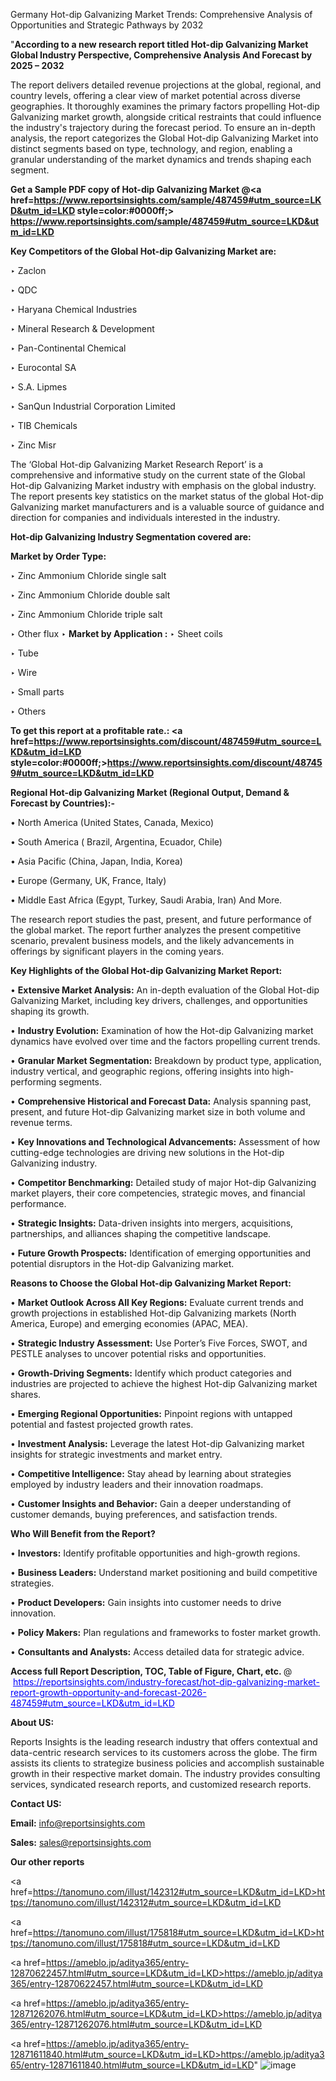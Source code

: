 Germany Hot-dip Galvanizing Market Trends: Comprehensive Analysis of Opportunities and Strategic Pathways by 2032

"<strong>According to a new research report titled Hot-dip Galvanizing Market Global Industry Perspective, Comprehensive Analysis And Forecast by 2025 – 2032</strong>

The report delivers detailed revenue projections at the global, regional, and country levels, offering a clear view of market potential across diverse geographies. It thoroughly examines the primary factors propelling Hot-dip Galvanizing market growth, alongside critical restraints that could influence the industry's trajectory during the forecast period. To ensure an in-depth analysis, the report categorizes the Global Hot-dip Galvanizing Market into distinct segments based on type, technology, and region, enabling a granular understanding of the market dynamics and trends shaping each segment.

<strong>Get a Sample PDF copy of Hot-dip Galvanizing Market </strong><strong>@<a href=https://www.reportsinsights.com/sample/487459#utm_source=LKD&utm_id=LKD style=color:#0000ff;> https://www.reportsinsights.com/sample/487459#utm_source=LKD&utm_id=LKD</a></strong></font>

<strong>Key Competitors of the Global Hot-dip Galvanizing Market are:</strong>

‣ Zaclon

‣ QDC

‣ Haryana Chemical Industries

‣ Mineral Research & Development

‣ Pan-Continental Chemical

‣ Eurocontal SA

‣ S.A. Lipmes

‣ SanQun Industrial Corporation Limited

‣ TIB Chemicals

‣ Zinc Misr

The ‘Global Hot-dip Galvanizing Market Research Report’ is a comprehensive and informative study on the current state of the Global Hot-dip Galvanizing Market industry with emphasis on the global industry. The report presents key statistics on the market status of the global Hot-dip Galvanizing market manufacturers and is a valuable source of guidance and direction for companies and individuals interested in the industry.

<strong>Hot-dip Galvanizing Industry Segmentation covered are:</strong>

<strong>Market by Order Type: </strong>

‣ Zinc Ammonium Chloride single salt

‣ Zinc Ammonium Chloride double salt

‣ Zinc Ammonium Chloride triple salt

‣ Other flux
‣ 
<strong>Market by Application :</strong>
‣ Sheet coils

‣ Tube

‣ Wire

‣ Small parts

‣ Others

<strong>To get this report at a profitable rate.: <a href=https://www.reportsinsights.com/discount/487459#utm_source=LKD&utm_id=LKD style=color:#0000ff;>https://www.reportsinsights.com/discount/487459#utm_source=LKD&utm_id=LKD</a></strong></font>

<strong>Regional Hot-dip Galvanizing Market (Regional Output, Demand &amp; Forecast by Countries):-</strong>

• North America (United States, Canada, Mexico)

• South America ( Brazil, Argentina, Ecuador, Chile)

• Asia Pacific (China, Japan, India, Korea)

• Europe (Germany, UK, France, Italy)

• Middle East Africa (Egypt, Turkey, Saudi Arabia, Iran) And More.

The research report studies the past, present, and future performance of the global market. The report further analyzes the present competitive scenario, prevalent business models, and the likely advancements in offerings by significant players in the coming years.

<strong>Key Highlights of the Global Hot-dip Galvanizing Market Report:</strong>

• <strong>Extensive Market Analysis:</strong> An in-depth evaluation of the Global Hot-dip Galvanizing Market, including key drivers, challenges, and opportunities shaping its growth.

• <strong>Industry Evolution:</strong> Examination of how the Hot-dip Galvanizing market dynamics have evolved over time and the factors propelling current trends.

• <strong>Granular Market Segmentation:</strong> Breakdown by product type, application, industry vertical, and geographic regions, offering insights into high-performing segments.

• <strong>Comprehensive Historical and Forecast Data:</strong> Analysis spanning past, present, and future Hot-dip Galvanizing market size in both volume and revenue terms.

• <strong>Key Innovations and Technological Advancements:</strong> Assessment of how cutting-edge technologies are driving new solutions in the Hot-dip Galvanizing industry.

• <strong>Competitor Benchmarking:</strong> Detailed study of major Hot-dip Galvanizing market players, their core competencies, strategic moves, and financial performance.

• <strong>Strategic Insights:</strong> Data-driven insights into mergers, acquisitions, partnerships, and alliances shaping the competitive landscape.

• <strong>Future Growth Prospects:</strong> Identification of emerging opportunities and potential disruptors in the Hot-dip Galvanizing market.

<strong>Reasons to Choose the Global Hot-dip Galvanizing Market Report:</strong>

• <strong>Market Outlook Across All Key Regions:</strong> Evaluate current trends and growth projections in established Hot-dip Galvanizing markets (North America, Europe) and emerging economies (APAC, MEA).

• <strong>Strategic Industry Assessment:</strong> Use Porter’s Five Forces, SWOT, and PESTLE analyses to uncover potential risks and opportunities.

• <strong>Growth-Driving Segments:</strong> Identify which product categories and industries are projected to achieve the highest Hot-dip Galvanizing market shares.

• <strong>Emerging Regional Opportunities:</strong> Pinpoint regions with untapped potential and fastest projected growth rates.

• <strong>Investment Analysis:</strong> Leverage the latest Hot-dip Galvanizing market insights for strategic investments and market entry.

• <strong>Competitive Intelligence:</strong> Stay ahead by learning about strategies employed by industry leaders and their innovation roadmaps.

• <strong>Customer Insights and Behavior:</strong> Gain a deeper understanding of customer demands, buying preferences, and satisfaction trends.

<strong>Who Will Benefit from the Report?</strong>

• <strong>Investors:</strong> Identify profitable opportunities and high-growth regions.

• <strong>Business Leaders:</strong> Understand market positioning and build competitive strategies.

• <strong>Product Developers:</strong> Gain insights into customer needs to drive innovation.

• <strong>Policy Makers:</strong> Plan regulations and frameworks to foster market growth.

• <strong>Consultants and Analysts:</strong> Access detailed data for strategic advice.
</ul>
<strong>Access full Report Description, TOC, Table of Figure, Chart, etc. </strong>@  <a href=https://reportsinsights.com/industry-forecast/hot-dip-galvanizing-market-report-growth-opportunity-and-forecast-2026-487459#utm_source=LKD&utm_id=LKD style=color:#0000ff;>https://reportsinsights.com/industry-forecast/hot-dip-galvanizing-market-report-growth-opportunity-and-forecast-2026-487459#utm_source=LKD&utm_id=LKD</a></font>

<strong><strong>About US</strong>:</strong>

Reports Insights is the leading research industry that offers contextual and data-centric research services to its customers across the globe. The firm assists its clients to strategize business policies and accomplish sustainable growth in their respective market domain. The industry provides consulting services, syndicated research reports, and customized research reports.

<strong>Contact US:</strong>

<p class=""""><b>Email:</b> <a href=mailto:info@reportsinsights.com>info@reportsinsights.com</a></p>
<p class=""""><b>Sales:</b> <a href=mailto:sales@reportsinsights.com>sales@reportsinsights.com</a></p>

<strong>Our other reports</strong>

<a href=https://tanomuno.com/illust/142312#utm_source=LKD&utm_id=LKD>https://tanomuno.com/illust/142312#utm_source=LKD&utm_id=LKD</a>

<a href=https://tanomuno.com/illust/175818#utm_source=LKD&utm_id=LKD>https://tanomuno.com/illust/175818#utm_source=LKD&utm_id=LKD</a>

<a href=https://ameblo.jp/aditya365/entry-12870622457.html#utm_source=LKD&utm_id=LKD>https://ameblo.jp/aditya365/entry-12870622457.html#utm_source=LKD&utm_id=LKD</a>

<a href=https://ameblo.jp/aditya365/entry-12871262076.html#utm_source=LKD&utm_id=LKD>https://ameblo.jp/aditya365/entry-12871262076.html#utm_source=LKD&utm_id=LKD</a>

<a href=https://ameblo.jp/aditya365/entry-12871611840.html#utm_source=LKD&utm_id=LKD>https://ameblo.jp/aditya365/entry-12871611840.html#utm_source=LKD&utm_id=LKD</a>"
![image](https://github.com/user-attachments/assets/ce367f92-e7a8-483d-b7a2-5e75eb6bc00e)
